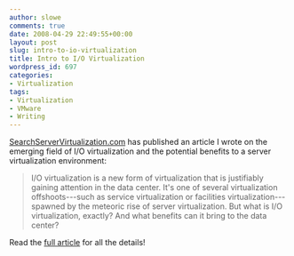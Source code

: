 ```yaml
---
author: slowe
comments: true
date: 2008-04-29 22:49:55+00:00
layout: post
slug: intro-to-io-virtualization
title: Intro to I/O Virtualization
wordpress_id: 697
categories:
- Virtualization
tags:
- Virtualization
- VMware
- Writing
---
```


[SearchServerVirtualization.com](http://searchservervirtualization.techtarget.com/) has published an article I wrote on the emerging field of I/O virtualization and the potential benefits to a server virtualization environment:

>I/O virtualization is a new form of virtualization that is justifiably gaining attention in the data center. It's one of several virtualization offshoots---such as service virtualization or facilities virtualization---spawned by the meteoric rise of server virtualization. But what is I/O virtualization, exactly? And what benefits can it bring to the data center?

Read the [full article](http://searchservervirtualization.techtarget.com/tip/0,289483,sid94_gci1310580,00.html) for all the details!
